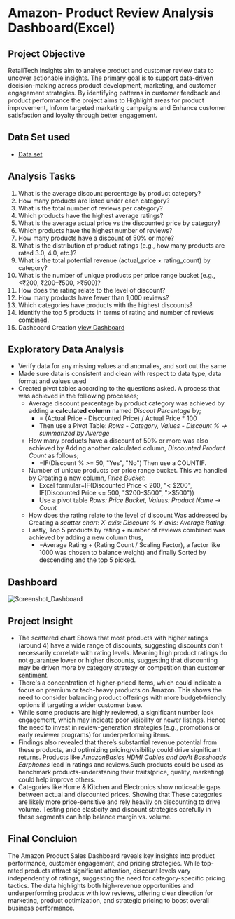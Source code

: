# Amazon- Product Review Analysis Dashboard(Excel)

## Project Objective
RetailTech Insights aim to analyse product and customer review data to uncover actionable insights. The primary goal is to support data-driven decision-making across product development, marketing, and customer engagement strategies. By identifying patterns in customer feedback and product performance the project aims to Highlight areas for product improvement, Inform targeted marketing campaigns and Enhance customer satisfaction and loyalty through better engagement.

## Data Set used

- <a href = "https://github.com/PaulTenu/DSA-Project-Case-1-Amazon-Product-Review-Analysis/blob/main/DSA%20CAPSTONE%20PROJECT_QNS_1_EXCEL.xlsx">Data set</a>

## Analysis Tasks
1. What is the average discount percentage by product category?
2. How many products are listed under each category?
3. What is the total number of reviews per category?
4. Which products have the highest average ratings?
5. What is the average actual price vs the discounted price by category?
6. Which products have the highest number of reviews?
7. How many products have a discount of 50% or more?
8. What is the distribution of product ratings (e.g., how many products are rated 3.0,
4.0, etc.)?
9. What is the total potential revenue (actual_price × rating_count) by category?
10. What is the number of unique products per price range bucket (e.g., <₹200,
₹200–₹500, >₹500)?
11. How does the rating relate to the level of discount?
12. How many products have fewer than 1,000 reviews?
13. Which categories have products with the highest discounts?
14. Identify the top 5 products in terms of rating and number of reviews combined.
15. Dashboard Creation <a href = "https://github.com/PaulTenu/DSA-Project-Case-1-Amazon-Product-Review-Analysis/blob/main/Screenshot_Dashboard.png">view Dashboard</a>

## Exploratory Data Analysis
- Verify data for any missing values and anomalies, and sort out the same
- Made sure data is consistent and clean with respect to data type, data format and values used
- Created pivot tables according to the questions asked. A process that was achieved in the folllowing processes;
  - Average discount percentage by product category was achieved by adding a **calculated column** named *Discout Percentage* by;
    - = (Actual Price - Discounted Price) / Actual Price * 100
    - Then use a Pivot Table: *Rows - Category, Values - Discount % → summarized by Average*
  - How many products have a discount of 50% or more was also achieved by Adding another calculated column, *Discounted Product Count* as follows;
    - =IF(Discount % >= 50, "Yes", "No") Then use a COUNTIF.
  - Number of unique products per price range bucket. This wa handled by Creating a new column, *Price Bucket*:
    - Excel formular=IF(Discounted Price < 200, "< $200", IF(Discounted Price <= 500, "$200–$500", ">$500"))
    - Use a pivot table *Rows: Price Bucket, Values: Product Name → Count*
  - How does the rating relate to the level of discount Was addressed by Creating a *scatter chart*: *X-axis: Discount % Y-axis: Average Rating*.
  - Lastly, Top 5 products by rating + number of reviews combined was achieved by adding a new column thus,
    - =Average Rating + (Rating Count / Scaling Factor), a factor like 1000 was chosen to balance weight) and finally Sorted by descending and the top 5 picked.

## Dashboard

![Screenshot_Dashboard](https://github.com/user-attachments/assets/f33ada72-1f31-4ceb-9d5a-0041ecf5c8fe)


##  Project Insight

- The scattered chart Shows that most products with higher ratings (around 4) have a wide range of discounts, suggesting discounts don't necessarily correlate with rating levels. Meaning high product ratings do not guarantee lower or higher discounts, suggesting that discounting may be driven more by category strategy or competition than customer sentiment.
- There's a concentration of higher-priced items, which could indicate a focus on premium or tech-heavy products on Amazon. This shows the need to consider balancing product offerings with more budget-friendly options if targeting a wider customer base.
- While some products are highly reviewed, a significant number lack engagement, which may indicate poor visibility or newer listings. Hence the need to invest in review-generation strategies (e.g., promotions or early reviewer programs) for underperforming items.
- Findings also revealed that there’s substantial revenue potential from these products, and optimizing pricing/visibility could drive significant returns. Products like *AmazonBasics HDMI Cables and boAt Bassheads Earphones* lead in ratings and reviews.Such products could be used as benchmark products-understaning their traits(price, quality, marketing) could help improve others.
- Categories like Home & Kitchen and Electronics show noticeable gaps between actual and discounted prices. Showing that These categories are likely more price-sensitive and rely heavily on discounting to drive volume. Testing price elasticity and discount strategies carefully in these segments can help balance margin vs. volume.

## Final Concluion
The Amazon Product Sales Dashboard reveals key insights into product performance, customer engagement, and pricing strategies. While top-rated products attract significant attention, discount levels vary independently of ratings, suggesting the need for category-specific pricing tactics. The data highlights both high-revenue opportunities and underperforming products with low reviews, offering clear direction for marketing, product optimization, and strategic pricing to boost overall business performance.





